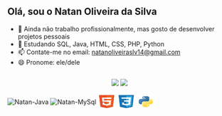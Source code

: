 ## Olá, sou o Natan Oliveira da Silva

- 🔭 Ainda não trabalho profissionalmente, mas gosto de desenvolver projetos pessoais
- 🌱 Estudando SQL, Java, HTML, CSS, PHP, Python
- 📫 Contate-me no email: natanoliveiraslv14@gmail.com 
- 😄 Pronome: ele/dele
##
<div align="center">
  <a style= "text-decoration: none !important" href="https://github.com/NatanOliveiraslv">
  <img height="180em" src="https://github-readme-stats.vercel.app/api?username=NatanOliveiraslv&show_icons=true&theme=dark"/>
  <img height="180em" src="https://github-readme-stats.vercel.app/api/top-langs/?username=NatanOliveiraslv&layout=compact&langs_count=7&theme=dark"/>
</div>

<div style="display: inline_block"><br>
  <img align="center" alt="Natan-Java" height="30" width="40" src="https://cdn.jsdelivr.net/gh/devicons/devicon/icons/java/java-original.svg">
  <img align="center" alt="Natan-MySql" height="30" width="40" src="https://cdn.jsdelivr.net/gh/devicons/devicon/icons/mysql/mysql-original.svg">
  <img align="center" alt="Natan-HTML" height="30" width="40" src="https://raw.githubusercontent.com/devicons/devicon/master/icons/html5/html5-original.svg">
  <img align="center" alt="Rafa-CSS" height="30" width="40" src="https://raw.githubusercontent.com/devicons/devicon/master/icons/css3/css3-original.svg">
  <img align="center" alt="Rafa-Python" height="30" width="40" src="https://raw.githubusercontent.com/devicons/devicon/master/icons/python/python-original.svg">
</div>
